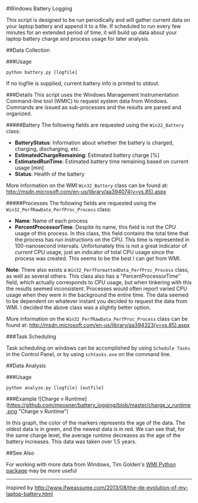 #Windows Battery Logging

This script is designed to be run periodically and will gather 
current data on your laptop battery and append it to a file.  If 
scheduled to run every few minutes for an extended period of 
time, it will build up data about your laptop battery charge and
process usage for later analysis.


##Data Collection

###Usage
```
python battery.py [logfile]
```
If no logfile is supplied, current battery info is printed to stdout.

###Details
This script uses the Windows Management Instrumentation Command-line tool (WMIC) to 
request system data from Windows.  Commands are issued as sub-processes and the 
results are parsed and organized.

#####Battery
The following fields are requested using the `Win32_Battery` class:
- **BatteryStatus**: Information about whether the battery is charged, charging, discharging, etc.
- **EstimatedChargeRemaining**: Estimated battery charge [%]
- **EstimatedRunTime**: Estimated battery time remaining based on current usage [min]
- **Status**: Health of the battery

More information on the WMI `Win32_Battery` class can be found at:  
http://msdn.microsoft.com/en-us/library/aa394074(v=vs.85).aspx

#####Processes
The following fields are requested using the `Win32_PerfRawData_PerfProc_Process` class:
- **Name**:  Name of each process
- **PercentProcessorTime**:  Despite its name, this field is not the CPU usage of this process.
In this class, this field contains the total time that the process has run instructions on the CPU.
This time is represented in 100-nanosecond intervals.  Unfortunately this is not a great indicator
of *current* CPU usage, just an indicator of total CPU usage since the process was created.
This seems to be the best I can get from WMI.

**Note**:  There also exists a `Win32_PerfFormattedData_PerfProc_Process` class, as well as several
others.  This class also has a "PercentProcessorTime" field, which actually corresponds to CPU usage,
but when tinkering with this the results seemed inconsistent.  Processes would often report varied
CPU usage when they were in the background the entire time.  The data seemed to be dependent on 
whatever instant you decided to request the data from WMI.  I decided the above class was a slightly
better option.

More information on the `Win32_PerfRawData_PerfProc_Process` class can be found at:
http://msdn.microsoft.com/en-us/library/aa394323(v=vs.85).aspx


###Task Scheduling

Task scheduling on windows can be accomplished by using `Schedule Tasks` in the Control
Panel, or by using `schtasks.exe` on the command line.



##Data Analysis

###Usage
```
python analyze.py [logfile] [outfile]
```

###Example
![Charge v Runtime] (https://github.com/mposner/battery_logging/blob/master/charge_v_runtime.png "Charge v Runtime")

In this graph, the color of the markers represents the age of the data.  The oldest data is in green,
and the newest data is in red.  We can see that, for the same charge level, the average runtime decreases
as the age of the battery increases.  This data was taken over 1.5 years.


##See Also

For working with more data from Windows, Tim Golden's [WMI Python package](https://pypi.python.org/pypi/WMI/) 
may be more useful

-----------------------

Inspired by http://www.ifweassume.com/2013/08/the-de-evolution-of-my-laptop-battery.html